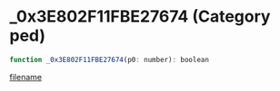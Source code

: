 # _0x3E802F11FBE27674 (Category ped)

```js
function _0x3E802F11FBE27674(p0: number): boolean
```

[filename](_0x3E802F11FBE27674_m.md ':include')